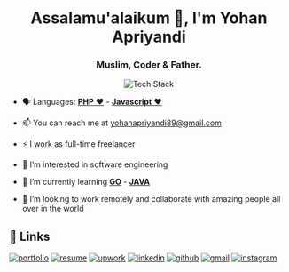 <h1 align="center">Assalamu'alaikum 👋, I'm Yohan Apriyandi</h1>
<h3 align="center">Muslim, Coder & Father.</h3>

<p align="center"><img src="https://skillicons.dev/icons?i=php,laravel,go,mysql,nodejs,js,nginx,graphql,heroku,git,github,bash,powershell,docker,visualstudio,vscode,bootstrap&perline=18" alt="Tech Stack" /> </p>

- 🗣 Languages: [**PHP** ❤️](https://www.php.net/) - [**Javascript** ❤️](https://www.javascript.com/)

- 📫 You can reach me at yohanapriyandi89@gmail.com

- ⚡️ I work as full-time freelancer

- 👀 I’m interested in software engineering

- 🌱 I’m currently learning [**GO**](https://go.dev/) - [**JAVA**](https://www.java.com/en/)

- 💞️ I’m looking to work remotely and collaborate with amazing people all over in the world

## 🔗 Links

[![portfolio](https://img.shields.io/badge/Portfolio-5340ff?style=for-the-badge&logo=Google-chrome&logoColor=white)](https://yohanapriyandi.github.io/)
[![resume](https://img.shields.io/badge/Resume-4285F4?style=for-the-badge&logo=read-the-docs&logoColor=white)](https://firebasestorage.googleapis.com/v0/b/my-resume-profile.appspot.com/o/yohan%20apriyandi.pdf?alt=media&token=25fbb127-87f6-4310-8e94-2b7abf9ef7c3)
[![upwork](https://img.shields.io/badge/Upwork-6FDA44?style=for-the-badge&logo=Upwork&logoColor=white)](https://www.upwork.com/freelancers/~019b8334516bb13c64)
[![linkedin](https://img.shields.io/badge/Linked_In-0077B5?style=for-the-badge&logo=LinkedIn&logoColor=white)](https://www.linkedin.com/in/yohanapriyandi/)
[![github](https://img.shields.io/badge/GitHub-000000?style=for-the-badge&logo=GitHub&logoColor=white)](https://github.com/yohanapriyandi)
[![gmail](https://img.shields.io/badge/Gmail-D14836?style=for-the-badge&logo=Gmail&logoColor=white)](mailto:yohanapriyandi89@gmail.com)
[![instagram](https://img.shields.io/badge/Instagram-E4405F?style=for-the-badge&logo=instagram&logoColor=white)](https://www.instagram.com/yohan.apriyandi/)

<!---
yohanapriyandi/yohanapriyandi is a ✨ special ✨ repository because its `README.md` (this file) appears on your GitHub profile.
You can click the Preview link to take a look at your changes.
--->
